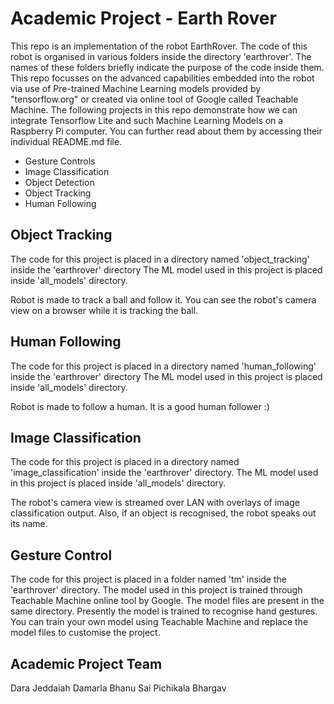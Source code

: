 # Academic Project - Earth Rover

This repo is an implementation of the robot EarthRover. The code of this robot is organised in various folders inside the directory 'earthrover'. The names of these folders briefly indicate the purpose of the code inside them. This repo focusses on the advanced capabilities embedded into the robot via use of Pre-trained Machine Learning models provided by "tensorflow.org" or created via online tool of Google called Teachable Machine. The following projects in this repo demonstrate how we can integrate Tensorflow Lite and such Machine Learning Models on a Raspberry Pi computer. You can further read about them by accessing their individual README.md file.

- Gesture Controls
- Image Classification
- Object Detection
- Object Tracking
- Human Following



## Object Tracking
The code for this project is placed in a directory named 'object_tracking' inside the 'earthrover' directory
The ML model used in this project is placed inside 'all_models' directory.  

Robot is made to track a ball and follow it. You can see the robot's camera view on a browser while it is tracking the ball.

## Human Following
The code for this project is placed in a directory named 'human_following' inside the 'earthrover' directory
The ML model used in this project is placed inside 'all_models' directory.  

Robot is made to follow a human. It is a good human follower :)

## Image Classification

The code for this project is placed in a directory named 'image_classification' inside the 'earthrover' directory. 
The ML model used in this project is placed inside 'all_models' directory.

The robot's camera view is streamed over LAN with overlays of image classification output. Also, if an object is recognised, the robot speaks out its name.

## Gesture Control

The code for this project is placed in a folder named 'tm' inside the 'earthrover' directory. 
The model used in this project is trained through Teachable Machine online tool by Google. 
The model files are present in the same directory. Presently the model is trained to recognise hand gestures. You can train your own model using Teachable Machine and replace the model files to customise the project.

## Academic Project Team 
Dara Jeddaiah
Damarla Bhanu Sai
Pichikala Bhargav
